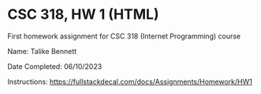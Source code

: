 # CSC 318, HW 1 (HTML)
First homework assignment for CSC 318 (Internet Programming) course

Name: Talike Bennett

Date Completed: 06/10/2023

Instructions: https://fullstackdecal.com/docs/Assignments/Homework/HW1